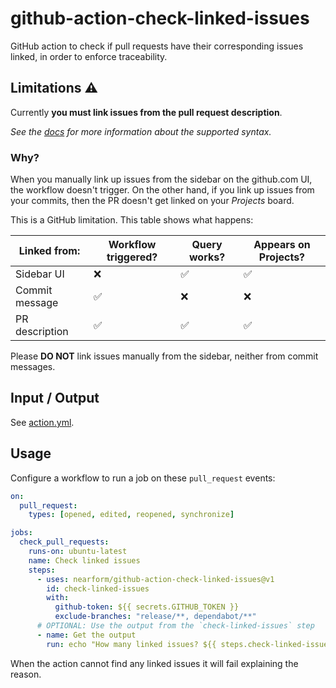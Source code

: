 # github-action-check-linked-issues

GitHub action to check if pull requests have their corresponding issues linked, in order to enforce traceability.

## Limitations ⚠️

Currently **you must link issues from the pull request description**.

_See the [docs](https://docs.github.com/en/issues/tracking-your-work-with-issues/linking-a-pull-request-to-an-issue#linking-a-pull-request-to-an-issue-using-a-keyword) for more information about the supported syntax._

### Why?

When you manually link up issues from the sidebar on the github.com UI, the workflow doesn't trigger. On the other hand, if you link up issues from your commits, then the PR doesn't get linked on your _Projects_ board.

This is a GitHub limitation. This table shows what happens:

| Linked from:    | Workflow triggered? | Query works? | Appears on Projects? |
| --------------- | ------------------- | ------------ | -------------------- |
| Sidebar UI      | ❌ | ✅ | ✅ |
| Commit message  | ✅ | ❌ | ❌ |
| PR description  | ✅ | ✅ | ✅ |


Please **DO NOT** link issues manually from the sidebar, neither from commit messages.

## Input / Output

See [action.yml](action.yml).

## Usage

Configure a workflow to run a job on these `pull_request` events:

```yaml
on:
  pull_request:
    types: [opened, edited, reopened, synchronize]

jobs:
  check_pull_requests:
    runs-on: ubuntu-latest
    name: Check linked issues
    steps:
      - uses: nearform/github-action-check-linked-issues@v1
        id: check-linked-issues
        with:
          github-token: ${{ secrets.GITHUB_TOKEN }}
          exclude-branches: "release/**, dependabot/**"
      # OPTIONAL: Use the output from the `check-linked-issues` step
      - name: Get the output
        run: echo "How many linked issues? ${{ steps.check-linked-issues.outputs.linked_issues_count }}"
```

When the action cannot find any linked issues it will fail explaining the reason.
